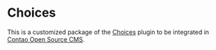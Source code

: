Choices
======

This is a customized package of the [Choices][1] plugin to be integrated
in [Contao Open Source CMS][2].


[1]: https://github.com/Choices-js/Choices
[2]: https://contao.org
